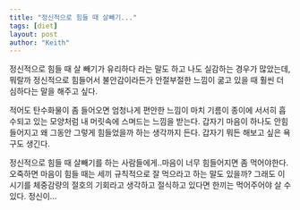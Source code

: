 ```yaml
---
title: "정신적으로 힘들 때 살빼기..."
tags: [diet]
layout: post
author: "Keith"
---
```


정신적으로 힘들 때 살 빼기가 유리하다 라는 말도 하고 나도 실감하는 경우가 많았는데, 뭐랄까 정신적으로 힘들어서 불안감이라든가 안절부절한 느낌이 굶고 있을 때 훨씬 더 심하다는 말을 해주고 싶다.

적어도 탄수화물이 좀 들어오면 엄청나게 편안한 느낌이 마치 기름이 종이에 서서히 흡수되고 있는 모양처럼 내 머릿속에 스며드는 느낌을 받는다. 갑자기 마음이 하나도 안힘들어지고 왜 그동안 그렇게 힘들었을까 하는 생각까지 든다. 갑자기 뭐든 해보고 싶은 욕구도 생긴다. 

정신적으로 힘들 때 살빼기를 하는 사람들에게..마음이 너무 힘들어지면 좀 먹어야한다. 오죽하면 마음이 힘들 때는 세끼 규칙적으로 잘 먹으라고 하는 말도 있을까? 그래도 이 시기를 체중감량의 절호의 기회라고 생각하고 절식하고 있다면 한끼는 먹어주어야 살 수 있다. 정신이...

